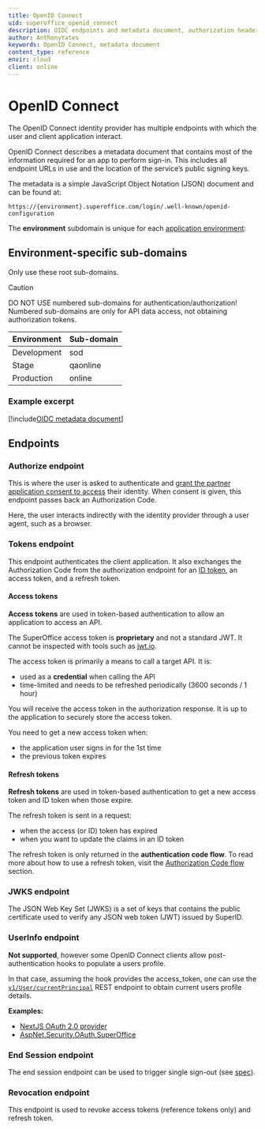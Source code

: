 ```yaml
---
title: OpenID Connect
uid: superoffice_openid_connect
description: OIDC endpoints and metadata document, authorization header types, SuperOffice-specific claims
author: AnthonyYates
keywords: OpenID Connect, metadata document
content_type: reference
envir: cloud
client: online
---
```


# OpenID Connect

The OpenID Connect identity provider has multiple endpoints with which the user and client application interact.

OpenID Connect describes a metadata document that contains most of the information required for an app to perform sign-in. This includes all endpoint URLs in use and the location of the service’s public signing keys.

The metadata is a simple JavaScript Object Notation (JSON) document and can be found at:

`https://{environment}.superoffice.com/login/.well-known/openid-configuration`

The **environment** subdomain is unique for each [application environment][1]:

## Environment-specific sub-domains

Only use these root sub-domains.

> [!CAUTION]
> DO NOT USE numbered sub-domains for authentication/authorization!
> Numbered sub-domains are only for API data access, not obtaining authorization tokens.

| Environment | Sub-domain |
|-------------|------------|
| Development | sod        |
| Stage       | qaonline   |
| Production  | online     |

### Example excerpt

[!include[OIDC metadata document](includes/oidc-metadata.md)]

## Endpoints

### Authorize endpoint

This is where the user is asked to authenticate and [grant the partner application consent to access][2] their identity. When consent is given, this endpoint passes back an Authorization Code.

Here, the user interacts indirectly with the identity provider through a user agent, such as a browser.

### Tokens endpoint

This endpoint authenticates the client application. It also exchanges the Authorization Code from the authorization endpoint for an [ID token][3], an access token, and a refresh token.

#### Access tokens

**Access tokens** are used in token-based authentication to allow an application to access an API.

The SuperOffice access token is **proprietary** and not a standard JWT. It cannot be inspected with tools such as [jwt.io][8].

The access token is primarily a means to call a target API. It is:

* used as a **credential** when calling the API
* time-limited and needs to be refreshed periodically (3600 seconds / 1 hour)

You will receive the access token in the authorization response. It is up to the application to securely store the access token.

You need to get a new access token when:

* the application user signs in for the 1st time
* the previous token expires

#### Refresh tokens

**Refresh tokens** are used in token-based authentication to get a new access token and ID token when those expire.

The refresh token is sent in a request:

* when the access (or ID) token has expired
* when you want to update the claims in an ID token

The refresh token is only returned in the **authentication code flow**. To read more about how to use a refresh token, visit the [Authorization Code flow][4] section.

### JWKS endpoint

The JSON Web Key Set (JWKS) is a set of keys that contains the public certificate used to verify any JSON web token (JWT) issued by SuperID.

### UserInfo endpoint

**Not supported**, however some OpenID Connect clients allow post-authentication hooks to populate a users profile.

In that case, assuming the hook provides the access_token, one can use the [`v1/User/currentPrincipal`][9] REST endpoint to obtain current users profile details.

**Examples:**

* [NextJS OAuth 2.0 provider][10]
* [AspNet.Security.OAuth.SuperOffice][11]

### End Session endpoint

The end session endpoint can be used to trigger single sign-out (see [spec][6]).

### Revocation endpoint

This endpoint is used to revoke access tokens (reference tokens only) and refresh token.

<!-- Referenced links -->
[1]: ../../../developer-portal/getting-started/app-envir.md
[2]: ../../../developer-portal/provisioning/get-consent.md
[3]: index.md
[4]: ../online/sign-in-user/auth-code-flow.md#refresh-token
[6]: https://openid.net/specs/openid-connect-session-1_0.html#RPLogout
[8]: https://jwt.io/
[9]: ../../reference/restful/rest/User/v1User_GetCurrentPrincipal.md
[10]: https://github.com/SuperOffice/devnet-nextjs-chakraui/blob/09457d1fb020d827de045bcd131f11732edc29d3/lib/superoffice.js#L16
[11]: https://github.com/aspnet-contrib/AspNet.Security.OAuth.Providers/blob/c2cecd1660aa8f48d0fe4da5c38184874bede0e0/src/AspNet.Security.OAuth.SuperOffice/SuperOfficeAuthenticationHandler.cs#L46
